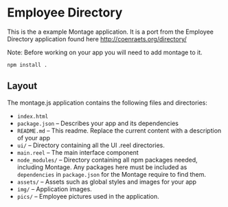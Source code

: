 Employee Directory
==============

This is the a example Montage application. It is a port from the Employee Directory application
found here http://coenraets.org/directory/

Note: Before working on your app you will need to add montage to it.

```
npm install .
```

Layout
------

The montage.js application contains the following files and directories:

* `index.html`
* `package.json` – Describes your app and its dependencies
* `README.md` – This readme. Replace the current content with a description of your app
* `ui/` – Directory containing all the UI .reel directories.
* `main.reel` – The main interface component
* `node_modules/` – Directory containing all npm packages needed, including Montage. Any packages here must be included as `dependencies` in `package.json` for the Montage require to find them.
* `assets/` – Assets such as global styles and images for your app
* `img/` – Application images.
* `pics/` – Employee pictures used in the application.

